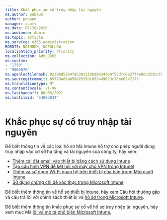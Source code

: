 ```yaml
---
title: Khắc phục sự cố truy nhập tài nguyên
ms.author: pebaum
author: pebaum
manager: scotv
ms.date: 07/28/2020
ms.audience: Admin
ms.topic: article
ms.service: o365-administration
ROBOTS: NOINDEX, NOFOLLOW
localization_priority: Priority
ms.collection: Adm_O365
ms.custom:
- "1750"
- "9000076"
ms.openlocfilehash: 02208d52b478b382119bd6634709f52dfc0a27f4e0eb251bcfdb4d96d47dac82
ms.sourcegitcommit: b5f7da89a650d2915dc652449623c78be6247175
ms.translationtype: MT
ms.contentlocale: vi-VN
ms.lasthandoff: 08/05/2021
ms.locfileid: "54093044"
---
```

# <a name="troubleshoot-resource-access-issues"></a>Khắc phục sự cố truy nhập tài nguyên

Để biết thông tin về các loại hồ sơ Mà Intune hỗ trợ cho phép người dùng truy nhập vào cơ sở hạ tầng và tài nguyên của công ty, hãy xem:

- [Thêm cài đặt email vào thiết bị bằng cách sử dụng Intune](https://docs.microsoft.com/intune/email-settings-configure)
- [Tạo cấu hình VPN để kết nối với máy chủ VPN trong Intune](https://docs.microsoft.com/intune/vpn-settings-configure))
- [Thêm và sử dụng Wi-Fi quan hệ trên thiết bị của bạn trong Microsoft Intune](https://docs.microsoft.com/intune/wi-fi-settings-configure)
- [Sử dụng chứng chỉ để xác thực trong Microsoft Intune](https://docs.microsoft.com/intune/certificates-configure)

Để biết thêm thông tin về hồ sơ thiết bị Intune, hãy xem Câu hỏi thường gặp và câu trả lời với chính sách thiết bị và [hồ sơ trong Microsoft Intune](https://docs.microsoft.com/intune/device-profile-troubleshoot).

Để biết thêm thông tin khắc phục sự cố về hồ sơ truy nhập tài nguyên, hãy xem mục Mã [lỗi và mô tả phổ biến Microsoft Intune.](https://docs.microsoft.com/intune/troubleshoot-company-resource-access-problems)